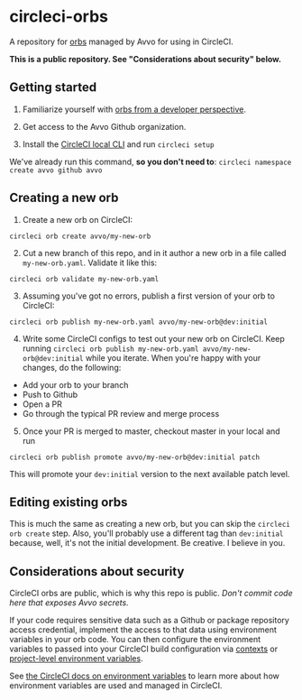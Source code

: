 # circleci-orbs

A repository for [orbs](https://circleci.com/orbs/) managed by Avvo for using in CircleCI.

**This is a public repository. See "Considerations about security" below.**

## Getting started

1. Familiarize yourself with [orbs from a developer perspective](https://circleci.com/docs/2.0/orb-intro/).

2. Get access to the Avvo Github organization.

3. Install the [CircleCI local CLI](https://circleci.com/docs/2.0/local-cli/) and run `circleci setup`

We've already run this command, **so you don't need to**: `circleci namespace create avvo github avvo`

## Creating a new orb

1. Create a new orb on CircleCI:

```
circleci orb create avvo/my-new-orb
```

2. Cut a new branch of this repo, and in it author a new orb in a file called `my-new-orb.yaml`. Validate it like this:

```
circleci orb validate my-new-orb.yaml
```

3. Assuming you've got no errors, publish a first version of your orb to CircleCI:

```
circleci orb publish my-new-orb.yaml avvo/my-new-orb@dev:initial
```

4. Write some CircleCI configs to test out your new orb on CircleCI. Keep running `circleci orb publish my-new-orb.yaml avvo/my-new-orb@dev:initial` while you iterate. When you're happy with your changes, do the following:

* Add your orb to your branch
* Push to Github
* Open a PR
* Go through the typical PR review and merge process

5. Once your PR is merged to master, checkout master in your local and run

```
circleci orb publish promote avvo/my-new-orb@dev:initial patch
```

This will promote your `dev:initial` version to the next available patch level.

## Editing existing orbs

This is much the same as creating a new orb, but you can skip the `circleci orb create` step. Also, you'll probably use a different tag than `dev:initial` because, well, it's not the initial development. Be creative. I believe in you.

## Considerations about security

CircleCI orbs are public, which is why this repo is public. *Don't commit code here that exposes Avvo secrets.*

If your code requires sensitive data such as a Github or package repository access credential, implement the access to that data using environment variables in your orb code. You can then configure the environment variables to passed into your CircleCI build configuration via [contexts](https://circleci.com/docs/2.0/contexts/) or [project-level environment variables](https://circleci.com/docs/2.0/env-vars/#setting-an-environment-variable-in-a-project).

See [the CircleCI docs on environment variables](https://circleci.com/docs/2.0/env-vars/) to learn more about how environment variables are used and managed in CircleCI.
